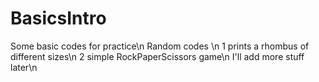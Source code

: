 # BasicsIntro
Some basic codes for practice\n
Random codes \n
1 prints a rhombus of different sizes\n
2 simple RockPaperScissors game\n
I'll add more stuff later\n
